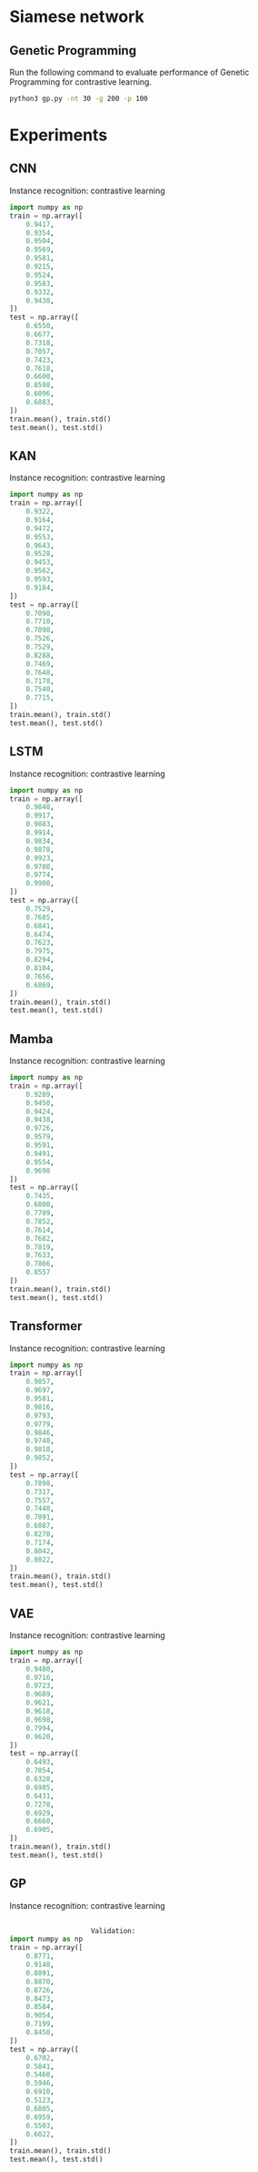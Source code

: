# Siamese network 

## Genetic Programming

Run the following command to evaluate performance of Genetic Programming for contrastive learning.

```bash
python3 gp.py -nt 30 -g 200 -p 100
```

# Experiments

## CNN

Instance recognition: contrastive learning 

```python
import numpy as np
train = np.array([
    0.9417,
    0.9354,
    0.9504,
    0.9569,
    0.9581,
    0.9215,
    0.9524,
    0.9583,
    0.9332,
    0.9430,
])
test = np.array([
    0.6550,
    0.6677,
    0.7318,
    0.7057,
    0.7423,
    0.7618,
    0.6600,
    0.8598,
    0.6096,
    0.6883,
])
train.mean(), train.std()
test.mean(), test.std()
```

## KAN 

Instance recognition: contrastive learning 

```python
import numpy as np
train = np.array([
    0.9322,
    0.9164,
    0.9472, 
    0.9553,
    0.9643,
    0.9528,
    0.9453,
    0.9562,
    0.9593,
    0.9184,
])
test = np.array([
    0.7098,
    0.7710,
    0.7098,
    0.7526,
    0.7529,
    0.8288,
    0.7469,
    0.7648,
    0.7178,
    0.7540,
    0.7715,
])
train.mean(), train.std()
test.mean(), test.std()
```

## LSTM

Instance recognition: contrastive learning 

```python
import numpy as np
train = np.array([
    0.9848,
    0.9917,
    0.9883,
    0.9914,
    0.9834,
    0.9878,
    0.9923,
    0.9780,
    0.9774,
    0.9900,
])
test = np.array([
    0.7529,
    0.7685,
    0.6841,
    0.6474,
    0.7623,
    0.7975,
    0.8294,
    0.8104,
    0.7656,
    0.6869,
])
train.mean(), train.std()
test.mean(), test.std()
```

## Mamba

Instance recognition: contrastive learning 

```python
import numpy as np
train = np.array([
    0.9289,
    0.9450,
    0.9424,
    0.9438,
    0.9726,
    0.9579,
    0.9591,
    0.9491,
    0.9554,
    0.9698
])
test = np.array([
    0.7435,
    0.6800,
    0.7709,
    0.7852,
    0.7614,
    0.7682,
    0.7819,
    0.7633,
    0.7866,
    0.8557
])
train.mean(), train.std()
test.mean(), test.std()
```

## Transformer

Instance recognition: contrastive learning 

```python
import numpy as np
train = np.array([
    0.9857,
    0.9697,
    0.9581,
    0.9816,
    0.9793,
    0.9779,
    0.9846,
    0.9740,
    0.9818,
    0.9852,
])
test = np.array([
    0.7898,
    0.7317,
    0.7557,
    0.7440,
    0.7091,
    0.6887,
    0.8270,
    0.7174,
    0.8042,
    0.8022,
])
train.mean(), train.std()
test.mean(), test.std()
```

## VAE

Instance recognition: contrastive learning 

```python
import numpy as np
train = np.array([
    0.9480,
    0.9716,
    0.9723,
    0.9689,
    0.9621,
    0.9618,
    0.9698,
    0.7994,
    0.9620,
])
test = np.array([
    0.6493,
    0.7054,
    0.6328,
    0.6985,
    0.6431,
    0.7270,
    0.6929,
    0.6660,
    0.6905,
])
train.mean(), train.std()
test.mean(), test.std()
```

##  GP

Instance recognition: contrastive learning 

```python
 
                    Validation: 
import numpy as np
train = np.array([
    0.8771,
    0.9140,
    0.8091,
    0.8870,
    0.8726,
    0.8473,
    0.8584,
    0.9054,
    0.7199,
    0.8450,
])
test = np.array([
    0.6702,
    0.5841,
    0.5460,
    0.5946,
    0.6910,
    0.5123,
    0.6805,
    0.6959,
    0.5503,
    0.6022,
])
train.mean(), train.std()
test.mean(), test.std()
```
